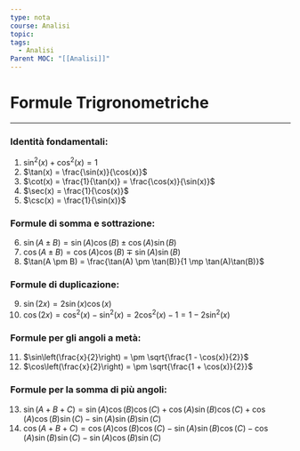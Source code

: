 ```yaml
---
type: nota
course: Analisi
topic: 
tags:
  - Analisi
Parent MOC: "[[Analisi]]"
---
```

# Formule Trigronometriche
---
### Identità fondamentali:

1. $\sin^2(x) + \cos^2(x) = 1$
2. $\tan(x) = \frac{\sin(x)}{\cos(x)}$
3. $\cot(x) = \frac{1}{\tan(x)} = \frac{\cos(x)}{\sin(x)}$
4. $\sec(x) = \frac{1}{\cos(x)}$
5. $\csc(x) = \frac{1}{\sin(x)}$

### Formule di somma e sottrazione:

6. $\sin(A \pm B) = \sin(A)\cos(B) \pm \cos(A)\sin(B)$
7. $\cos(A \pm B) = \cos(A)\cos(B) \mp \sin(A)\sin(B)$
8. $\tan(A \pm B) = \frac{\tan(A) \pm \tan(B)}{1 \mp \tan(A)\tan(B)}$

### Formule di duplicazione:

9. $\sin(2x) = 2\sin(x)\cos(x)$
10. $\cos(2x) = \cos^2(x) - \sin^2(x) = 2\cos^2(x) - 1 = 1 - 2\sin^2(x)$

### Formule per gli angoli a metà:

11. $\sin\left(\frac{x}{2}\right) = \pm \sqrt{\frac{1 - \cos(x)}{2}}$
12. $\cos\left(\frac{x}{2}\right) = \pm \sqrt{\frac{1 + \cos(x)}{2}}$

### Formule per la somma di più angoli:

13. $\sin(A + B + C) = \sin(A)\cos(B)\cos(C) + \cos(A)\sin(B)\cos(C) + \cos(A)\cos(B)\sin(C) - \sin(A)\sin(B)\sin(C)$
14. $\cos(A + B + C) = \cos(A)\cos(B)\cos(C) - \sin(A)\sin(B)\cos(C) - \cos(A)\sin(B)\sin(C) - \sin(A)\cos(B)\sin(C)$


